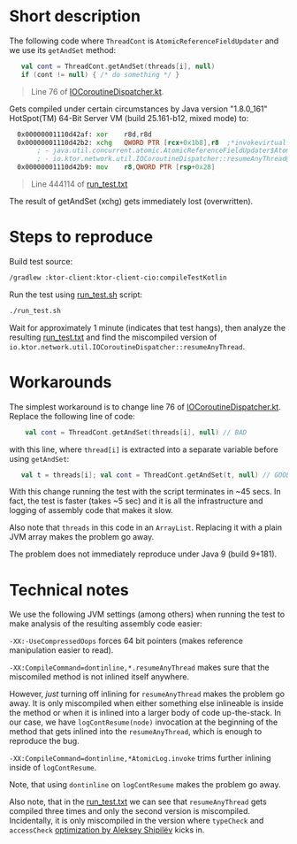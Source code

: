 Short description
=================

The following code where `ThreadCont` is `AtomicReferenceFieldUpdater` and we use its `getAndSet` method: 

```kotlin
   val cont = ThreadCont.getAndSet(threads[i], null)
   if (cont != null) { /* do something */ }
```

> Line 76 of [IOCoroutineDispatcher.kt](ktor-network/src/io/ktor/network/util/IOCoroutineDispatcher.kt#L76). 

Gets compiled under certain circumstances by 
Java version "1.8.0_161" HotSpot(TM) 64-Bit Server VM (build 25.161-b12, mixed mode) to:

```asm
  0x00000001110d42af: xor    r8d,r8d
  0x00000001110d42b2: xchg   QWORD PTR [rcx+0x1b8],r8  ;*invokevirtual getAndSetObject
       ; - java.util.concurrent.atomic.AtomicReferenceFieldUpdater$AtomicReferenceFieldUpdaterImpl::getAndSet@19 (line 468)
       ; - io.ktor.network.util.IOCoroutineDispatcher::resumeAnyThread@38 (line 76)
  0x00000001110d42b9: mov    r8,QWORD PTR [rsp+0x28]
```

> Line 444114 of [run_test.txt](run_test.txt#L444114)

The result of getAndSet (xchg) gets immediately lost (overwritten).

Steps to reproduce
==================

Build test source:

```bash
/gradlew :ktor-client:ktor-client-cio:compileTestKotlin
```

Run the test using [run_test.sh](run_test.sh) script:

```bash
./run_test.sh
```

Wait for approximately 1 minute (indicates that test hangs), then analyze the resulting [run_test.txt](run_test.txt) and
find the miscompiled version of `io.ktor.network.util.IOCoroutineDispatcher::resumeAnyThread`.

Workarounds
===========

The simplest workaround is to change line 76 of [IOCoroutineDispatcher.kt](ktor-network/src/io/ktor/network/util/IOCoroutineDispatcher.kt).
Replace the following line of code:

```kotlin
    val cont = ThreadCont.getAndSet(threads[i], null) // BAD
```

with this line, where `thread[i]` is extracted into a separate variable before using `getAndSet`:

```kotlin
   val t = threads[i]; val cont = ThreadCont.getAndSet(t, null) // GOOD
```

With this change running the test with the script terminates in ~45 secs. In fact, the test is faster (takes ~5 sec) and
it is all the infrastructure and logging of assembly code that makes it slow.

Also note that `threads` in this code in an `ArrayList`. Replacing it with a plain JVM array makes the problem go away.

The problem does not immediately reproduce under Java 9 (build 9+181).

Technical notes
===============

We use the following JVM settings (among others) when running the test to make analysis of the resulting assembly code easier:

`-XX:-UseCompressedOops` forces 64 bit pointers (makes reference manipulation easier to read).

`-XX:CompileCommand=dontinline,*.resumeAnyThread` makes sure that the miscomiled method is not inlined itself anywhere.

However, _just_ turning off inlining for `resumeAnyThread` makes the problem go away. It is only miscompiled when 
either something else inlineable is inside the method or when it is inlined into a larger body of code up-the-stack.
In our case, we have `logContResume(node)` invocation at the beginning of the method that gets inlined into the 
`resumeAnyThread`, which is enough to reproduce the bug. 
 
`-XX:CompileCommand=dontinline,*AtomicLog.invoke` trims further inlining inside of `logContResume`.
 
 Note, that using `dontinline` on `logContResume` makes the problem go away.
 
 Also note, that in the [run_test.txt](run_test.txt) we can see that `resumeAnyThread` gets compiled three times
 and only the second version is miscompiled. Incidentally, it is only miscompiled in the version where
 `typeCheck` and `accessCheck` [optimization by Aleksey Shipilёv](https://shipilev.net/blog/2015/faster-atomic-fu/) kicks in.
 